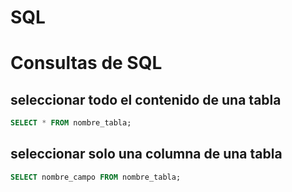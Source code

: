 # SQL

# Consultas de SQL

## seleccionar todo el contenido de una tabla

```SQL
SELECT * FROM nombre_tabla;
```

## seleccionar solo una columna de una tabla

```sql
SELECT nombre_campo FROM nombre_tabla;
```